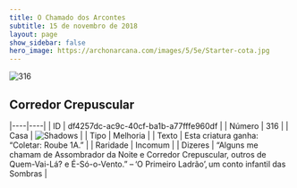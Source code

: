 ```yaml
---
title: O Chamado dos Arcontes
subtitle: 15 de novembro de 2018
layout: page
show_sidebar: false
hero_image: https://archonarcana.com/images/5/5e/Starter-cota.jpg
---
```


![316](https://cdn.keyforgegame.com/media/card_front/pt/341_316_P6MMX3WR7MC6_pt.png)

## Corredor Crepuscular

|----|----|
| ID | df4257dc-ac9c-40cf-ba1b-a77fffe960df |
| Número | 316 |
| Casa | ![Shadows](https://archonarcana.com/images/thumb/e/ee/Shadows.png/22px-Shadows.png "Sombras") |
| Tipo | Melhoria |
| Texto | Esta criatura ganha: “Coletar:  Roube 1A.” |
| Raridade | Incomum |
| Dizeres | “Alguns me chamam de Assombrador  da Noite e Corredor Crepuscular, outros de Quem-Vai-Lá? e É-Só-o-Vento.” – ‘O Primeiro Ladrão’, um conto infantil das Sombras |
